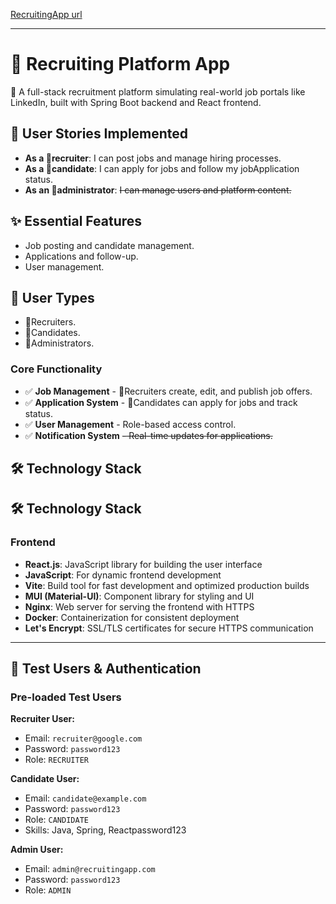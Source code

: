 [RecruitingApp url](https://hackaton202508.duckdns.org:3003/)

---

# 💼 Recruiting Platform App

🚀 A full-stack recruitment platform simulating real-world job portals like LinkedIn, built with Spring Boot
backend and React frontend.

## 👥 User Stories Implemented

- **As a 🎯recruiter**: I can post jobs and manage hiring processes.
- **As a 👤candidate**: I can apply for jobs and follow my jobApplication status.
- **As an 🔧administrator**: ~~I can manage users and platform content.~~

## ✨ Essential Features

- Job posting and candidate management.
- Applications and follow-up.
- User management.

## 👥 User Types

- 🎯Recruiters.
- 👤Candidates.
- 🔧Administrators.

### Core Functionality

- ✅ **Job Management** - 🎯Recruiters create, edit, and publish job offers.
- ✅ **Application System** - 👤Candidates can apply for jobs and track status.
- ✅ **User Management** - Role-based access control.
- ✅ **Notification System** ~~- Real-time updates for applications.~~

## 🛠️ Technology Stack

## 🛠️ Technology Stack

### Frontend
- **React.js**: JavaScript library for building the user interface
- **JavaScript**: For dynamic frontend development
- **Vite**: Build tool for fast development and optimized production builds
- **MUI (Material-UI)**: Component library for styling and UI
- **Nginx**: Web server for serving the frontend with HTTPS
- **Docker**: Containerization for consistent deployment
- **Let's Encrypt**: SSL/TLS certificates for secure HTTPS communication

---

## 🔑 Test Users & Authentication

### Pre-loaded Test Users

**Recruiter User:**

- Email: `recruiter@google.com`
- Password: `password123`
- Role: `RECRUITER`

**Candidate User:**

- Email: `candidate@example.com`
- Password: `password123`
- Role: `CANDIDATE`
- Skills: Java, Spring, Reactpassword123

**Admin User:**

- Email: `admin@recruitingapp.com`
- Password: `password123`
- Role: `ADMIN`